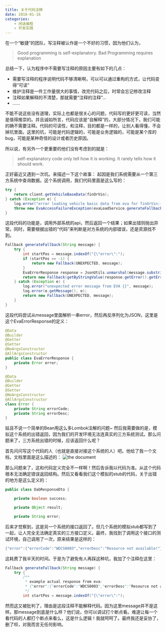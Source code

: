 ```yaml
---
title: 关于代码注释
date: 2018-01-16
categories:  
    - 闲话编程
    - 开发实践
---
```

在一个“敏捷”的团队，写注释被认作是一个不好的习惯，因为他们认为，

> Good programming is self-explanatory. Bad Programming requires explanation

总结一下，认为程序中不需要写注释的原因主要有如下的几点：
* 需要写注释的程序说明代码不够清晰啊，可以可以通过重构的方式，让代码变得“可读”
* 维护注释是一件工作量很大的事情，改完代码之后，时常会忘记修改注释
* 注释如果解释的不清楚，那就需要“注释的注释”...
* ……
<!--more-->
不能不说这些没有道理，实际上也都是很关心的问题，代码写的更好更可读，当然是值得推崇的。并且诚如所言，代码应该是“自解释”的，大部分情况下，我们可能的确不需要注释。代码的可读性，和注释，目的都是一样的，让别人看得懂，不会掉坑里面。这里的坑，可能是代码逻辑的，可能是业务逻辑的，可能是某个库的bug，可能是某种奇怪的设计或者历史原因。

所以说，有另外一个更重要的他们没有考虑到的就是：

>  self-explanatory code only tell how it is working. It rarely tells how it should work.

正好最近又遇到一次坑。来描述一下这个故事：
起因是我们系统需要从一个第三方系统中查询数据。这个系统调用，我们代码里面是这么写的：
```java
try {
    return client.getVehicleBaseData(finOrVin);
} catch (Exception e) {
    log.error("error loading vehicle basic data from eva for finOrVin:{}", finOrVin);
    throw new EvaAccessFailureException(evaLoadService.generateFallback(e.getMessage()));
}
```
这段代码的功能是，调用外部系统的api，然后返回一个结果；如果出错则抛出异常。同时，需要根据出错的“代码”来判断是对方系统的内部错误，还是资源找不到。
```java
Fallback generateFallback(String message) {
    try {
        int startPos = message.indexOf("{\"error\":");
        if (startPos == -1) {
            return new Fallback(UNEXPECTED, message);
        }
        EvaErrorResponse response = JsonUtils.unmarshal(message.substring(startPos), EvaErrorResponse.class);
        return new Fallback(getByStringValue(response.getError().getErrorCode()));
    } catch (Exception e) {
        log.error("unexpected error message from EVA {}", message);
        log.error(e.getMessage(), e);
        return new Fallback(UNEXPECTED, message);
    }
}
```
这段代码尝试从message里面解析一串error，然后再反序列化为JSON，这里是这个EvaErrorResponse的定义：
```java
@Data
@Builder
@Getter
@Setter
@NoArgsConstructor
@AllArgsConstructor
public class EvaErrorResponse {
    private Error error;
}

@Data
@Builder
@Getter
@Setter
@NoArgsConstructor
@AllArgsConstructor
class Error {
    private String errorCode;
    private String errorDesc;
}
```
姑且不说一个简单的Bean用这么多Lombok注解的问题~ 然后我需要做的是，模拟这个系统的出错返回，因为我们的开发环境无法连真实的三方系统测试。那么问题来了，三方系统出错的时候，应该返回什么呢？

首先问问写这个代码的人（也就是直接对接这个系统的人）吧。他给了我一个文档，文档里面是这么描述的：
![the document](/images/about_comments_1.png)

那么问题来了，这和代码定义完全不一样啊！然后告诉我以代码为准。从这个代码根本无法确定错误返回结构。然后又看看我们这个模拟的stub的代码，关于出错的地方是这么定义的：
```java
public class OabResponseDto {

    private boolean success;

    private Object result;

    private String error;

```
后来才觉察到，这是另一个系统的接口返回了。但几个系统的模拟stub都写到了一起，让人完全无法确定真实的三方接口定义。最终，我找到了调用这个接口的测试环境，自己调用了一次，原来结果是这样的：
```java
{"error":{"errorCode":"WDCS0003","errorDesc":"Resource not available!"}}
```
这耗费了我半天的时间。于是为了避免有人再踩这种坑，我加了个注释在这里：
```java
Fallback generateFallback(String message) {
    try {
        /**
         * example actual response from eva:
         * {"error":{"errorCode":"WDCS0003","errorDesc":"Resource not available!"}}
         */
        int startPos = message.indexOf("{\"error\":");
```
然而这又被批判了，理由是这段注释不能解释代码。因为这里message并不是这样。那message到底是什么样？他们说，你可以调试打个断点看。难道让每一个看代码的人都打个断点来看么，这是什么逻辑！我就呵呵了。最终我还是妥协了，删了呗，对我而言无任何影响。